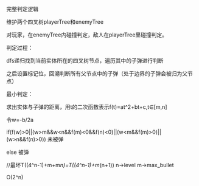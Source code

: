 完整判定逻辑

维护两个四叉树playerTree和enemyTree

对玩家，在enemyTree内碰撞判定，敌人在playerTree里碰撞判定。



判定过程：

dfs递归找到当前实体所在的四叉树节点，遍历其中的子弹进行判断

之后设置标记位，回溯判断所有父节点中的子弹（处于边界的子弹会被归为父节点）



最小判定：

求出实体与子弹的距离，用t的二次函数表示f(t)=at^2+bt+c,t∈[m,n]

令w=-b/2a

if(f(w)>0||(w>m&&w<n&&f(m)<0&&f(n)<0)||(w<m&&f(m)>0)||(w>n&&f(n)>0)) 未被弹

else 被弹



//最坏T((4^n-1)+m+m*n)=T((4^n-1)+m*(n+1)) n->level m->max_bullet



O(2^n)

